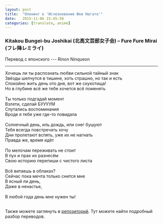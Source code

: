 ```yaml
---
layout: post
title:  "Опенинг к 'Исчезновение Юки Нагато'"
date:   2015-11-06 15:45:50
categories: [translate, anime]
---
```


<div class="modal fade" id="myModal" tabindex="-1" role="dialog" aria-labelledby="myModalLabel" aria-hidden="true">
      <div class="modal-dialog">
        <div class="modal-content">
		<center>
          <div class="modal-body">               
          </div>
		</center>
        </div><!-- /.modal-content -->
      </div><!-- /.modal-dialog -->
    </div><!-- /.modal -->

<div class="thumbnails">
</div>

### Kitakou Bungei-bu Joshikai (北高文芸部女子会) &ndash; Fure Fure Mirai (フレ降レミライ)

Перевод с японского --- Rinon Ninqueon<br>
<hr>
Хочешь ли ты распознать любви сильной тайный знак<br>
Звёзды шепчутся в тишине, хоть страшно, но так и есть<br>
Спокойно жить день ото дня, вот же скукотища!<br>
Но в глубине всё же тебе хочется всё поменять<br>
<br>
Ты только подгадай момент<br>
Взлети, сделай БУУУУМ<br>
Спутались воспоминания<br>
Вроде я тебя уже где-то повидала<br>
<br>
Солнечный день, иль дождь, или снег бушуют<br>
Тебя всегда повстречать хочу<br>
Дни пролетают вспять, уже их не нагнать<br>
Правда же, время идёт<br>
<br>
По мелочам переживать не стоит<br>
В пух и прах их разнесём<br>
Свою историю перепиши с чистого листа<br>
<br>
Всё витаешь в облаках?<br>
Сейчас пока мечта только снится мне<br>
В ясный ли день,<br>
Даже в ненастье,<br>
<br>
В любой года день мне нужен ты!<br>
<br><p>Также можете заглянуть в <a href="https://github.com/RinonNinqueon/source/tree/master/translate">репозиторий</a>. Тут можете найти подробный разбор переводов.</p>
<br><br><br><br><br>